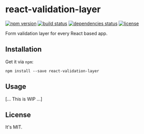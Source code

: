 # react-validation-layer

[![npm version](https://img.shields.io/npm/v/react-validation-layer.svg?style=flat-square)](https://www.npmjs.com/package/react-validation-layer)
[![build status](https://img.shields.io/travis/shakacode/react-validation-layer/master.svg?style=flat-square)](https://travis-ci.org/shakacode/react-validation-layer)
[![dependencies status](https://img.shields.io/gemnasium/shakacode/react-validation-layer.svg?style=flat-square)](https://gemnasium.com/shakacode/react-validation-layer)
[![license](https://img.shields.io/npm/l/react-validation-layer.svg?style=flat-square)](https://www.npmjs.com/package/react-validation-layer)

Form validation layer for every React based app.

## Installation

Get it via `npm`:

```
npm install --save react-validation-layer
```

## Usage

[... This is WIP ...]

## License

It's MIT.
